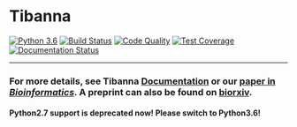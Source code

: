 # Tibanna

[![Python 3.6](https://img.shields.io/badge/python-3.6-blue.svg)](https://www.python.org/downloads/release/python-360/) [![Build Status](https://travis-ci.org/4dn-dcic/tibanna.svg?branch=master)](https://travis-ci.org/4dn-dcic/tibanna) [![Code Quality](https://api.codacy.com/project/badge/Grade/d2946b5bc0704e5c9a4893426a7e0314)](https://www.codacy.com/app/4dn/tibanna?utm_source=github.com&amp;utm_medium=referral&amp;utm_content=4dn-dcic/tibanna&amp;utm_campaign=Badge_Grade) [![Test Coverage](https://api.codacy.com/project/badge/Coverage/d2946b5bc0704e5c9a4893426a7e0314)](https://www.codacy.com/app/4dn/tibanna?utm_source=github.com&amp;utm_medium=referral&amp;utm_content=4dn-dcic/tibanna&amp;utm_campaign=Badge_Coverage) [![Documentation Status](https://readthedocs.org/projects/tibanna/badge/?version=latest)](https://tibanna.readthedocs.io/en/latest/?badge=latest)

***

### For more details, see Tibanna [**Documentation**](http://tibanna.readthedocs.io/en/latest) or our [**paper in _Bioinformatics_**](https://doi-org.ezp-prod1.hul.harvard.edu/10.1093/bioinformatics/btz379). A preprint can also be found on [**biorxiv**](https://www.biorxiv.org/content/10.1101/440974v3).

#### Python2.7 support is deprecated now! Please switch to Python3.6!
